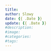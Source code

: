 ```yaml
---
title: 
author: Slowy
date: {{ .Date }}
update: {{ .Date }}
#description:
#image: 
#categories:
#tags:
---
```

